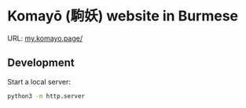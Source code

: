 # Komayō (駒妖) website in Burmese

URL: [my.komayo.page/](https://my.komayo.page/)

## Development

Start a local server:

```sh
python3 -m http.server
```
